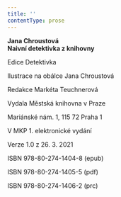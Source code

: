 ```yaml
---
title: ''
contentType: prose
---
```


<section>

**Jana Chroustová  
Naivní detektivka z knihovny**

</section>

<section>

Edice Detektivka

Ilustrace na obálce Jana Chroustová

Redakce Markéta Teuchnerová

</section>

<section>

Vydala Městská knihovna v Praze

Mariánské nám. 1, 115 72 Praha 1

</section>

<section>

V MKP 1. elektronické vydání

Verze 1.0 z 26. 3. 2021

</section>

<section>

ISBN 978-80-274-1404-8 (epub)

ISBN 978-80-274-1405-5 (pdf)

ISBN 978-80-274-1406-2 (prc)

</section>
